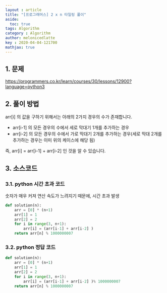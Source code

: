 ```yaml
---
layout : article
title: "[프로그래머스] 2 x n 타일링 풀이"
aside:
  toc: true
tags: Algorithm
category : Algorithm
author: melonicedlatte  
key : 2020-04-04-121700
mathjax: true 
---  
```


## 1. 문제

https://programmers.co.kr/learn/courses/30/lessons/12900?language=python3

## 2. 풀이 방법

arr[i] 의 값을 구하기 위해서는 아래의 2가지 경우의 수가 존재합니다.
- arr[i-1] 의 모든 경우의 수에서 세로 막대기 1개를 추가하는 경우
- arr[i-2] 의 모든 경우의 수에서 가로 막대기 2개를 추가하는 경우(세로 막대 2개를 추가하는 경우는 이미 위의 케이스에 해당 됨)

즉, arr[i] = arr[i-1] + arr[i-2] 인 것을 알 수 있습니다. 

## 3. 소스코드

### 3.1. python 시간 초과 코드

숫자가 매우 커져 연산 속도가 느려지기 때문에, 시간 초과 발생

~~~python
def solution(n): 
    arr = [0] * (n+1)
    arr[1] = 1
    arr[2] = 2
    for i in range(3, n+1):
        arr[i] = (arr[i-1] + arr[i-2] ) 
    return arr[n] % 1000000007
~~~

### 3.2. python 정답 코드

~~~python
def solution(n): 
    arr = [0] * (n+1)
    arr[1] = 1
    arr[2] = 2
    for i in range(3, n+1):
        arr[i] = (arr[i-1] + arr[i-2] )% 1000000007   
    return arr[n] % 1000000007
~~~

